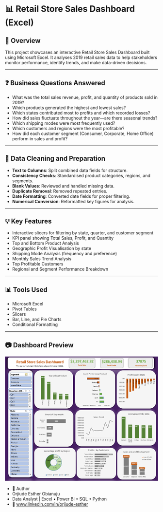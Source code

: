 

# 📊 Retail Store Sales Dashboard (Excel)

## 📝 Overview  
This project showcases an interactive Retail Store Sales Dashboard built using Microsoft Excel. 
It analyses 2019 retail sales data to help stakeholders monitor performance, 
identify trends, and make data-driven decisions.

---

## ❓ Business Questions Answered

- What was the total sales revenue, profit, and quantity of products sold in 2019?  
- Which products generated the highest and lowest sales?  
- Which states contributed most to profits and which recorded losses?  
- How did sales fluctuate throughout the year—are there seasonal trends?  
- Which shipping modes were most frequently used?  
- Which customers and regions were the most profitable?  
- How did each customer segment (Consumer, Corporate, Home Office) perform in sales and profit?

---

## 🧹 Data Cleaning and Preparation

- **Text to Columns**: Split combined data fields for structure.  
- **Consistency Checks**: Standardised product categories, regions, and segments.  
- **Blank Values**: Reviewed and handled missing data.  
- **Duplicate Removal**: Removed repeated entries.  
- **Date Formatting**: Converted date fields for proper filtering.  
- **Numerical Conversion**: Reformatted key figures for analysis.

---

## 💡 Key Features

- Interactive slicers for filtering by state, quarter, and customer segment  
- KPI panel showing Total Sales, Profit, and Quantity  
- Top and Bottom Product Analysis  
- Geographic Profit Visualisation by state  
- Shipping Mode Analysis (frequency and preference)  
- Monthly Sales Trend Analysis  
- Top Profitable Customers  
- Regional and Segment Performance Breakdown

---

## 📊 Tools Used

- Microsoft Excel  
- Pivot Tables  
- Slicers  
- Bar, Line, and Pie Charts  
- Conditional Formatting

---

## 📷 Dashboard Preview
![Retail Sales Dashboard](order-dashboard.PNG)

- 👤 Author
- Orjiude Esther Obianuju
- Data Analyst | Excel • Power BI • SQL • Python
- 🔗 www.linkedin.com/in/orjiude-esther 

